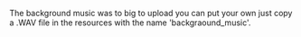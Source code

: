 The background music was to big to upload you can put your own just copy a .WAV file in the resources with the name 'backgraound_music'.
